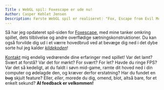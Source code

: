 ```yaml
---
Title : WebGL spil: Foxescape er ude nu!
Author: Casper Kehlet Jensen
Description: Første WebGL spil er realiseret: "Fox, Escape from Evil McGrabberson" er ude nu!
---
```


Så har jeg opdateret spil-siden for [Foxescape](/spil/foxescape), med mine
tanker omkring spillet, dets tilblivelse og andre overflødige
sætningskonstruktioner. Du kan også forvilde dig ud i et værre hovedbrud ved
at bevæge dig ned i det dybe sorte hul jeg kalder
[*kildekoden*](https://github.com/SneManden/foxescape)!

[Kontakt](https://twitter.com/SneManden78) mig endelig vedrørende dine
erfaringer med spillet!
Var det lamt? Svært at forstå? Var det for mørkt? For svært? For let?
Havde du ringe FPS?
Var det så kedeligt, at du faldt i søvn mid-game, ramte dit hoved ned i din
computer og ødelagde den, og kræver derfor erstatning?
Har du fundet en <del>bug</del> skjult feature?
Eller, *eller*, morede du dig, omend, blot, altså bare, for et enkelt sekund?
__Al feedback er velkommen!__